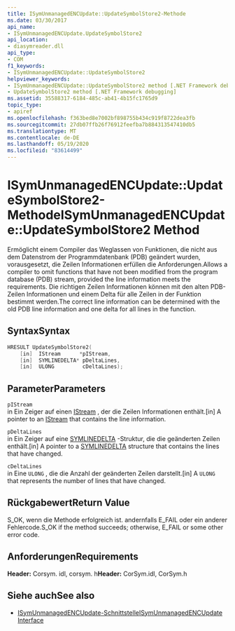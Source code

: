 ```yaml
---
title: ISymUnmanagedENCUpdate::UpdateSymbolStore2-Methode
ms.date: 03/30/2017
api_name:
- ISymUnmanagedENCUpdate.UpdateSymbolStore2
api_location:
- diasymreader.dll
api_type:
- COM
f1_keywords:
- ISymUnmanagedENCUpdate::UpdateSymbolStore2
helpviewer_keywords:
- ISymUnmanagedENCUpdate::UpdateSymbolStore2 method [.NET Framework debugging]
- UpdateSymbolStore2 method [.NET Framework debugging]
ms.assetid: 35588317-6184-485c-ab41-4b15fc1765d9
topic_type:
- apiref
ms.openlocfilehash: f363bed8e7002bf898755b434c919f8722dea3fb
ms.sourcegitcommit: 27db07ffb26f76912feefba7b884313547410db5
ms.translationtype: MT
ms.contentlocale: de-DE
ms.lasthandoff: 05/19/2020
ms.locfileid: "83614499"
---
```

# <a name="isymunmanagedencupdateupdatesymbolstore2-method"></a><span data-ttu-id="1f9da-102">ISymUnmanagedENCUpdate::UpdateSymbolStore2-Methode</span><span class="sxs-lookup"><span data-stu-id="1f9da-102">ISymUnmanagedENCUpdate::UpdateSymbolStore2 Method</span></span>
<span data-ttu-id="1f9da-103">Ermöglicht einem Compiler das Weglassen von Funktionen, die nicht aus dem Datenstrom der Programmdatenbank (PDB) geändert wurden, vorausgesetzt, die Zeilen Informationen erfüllen die Anforderungen.</span><span class="sxs-lookup"><span data-stu-id="1f9da-103">Allows a compiler to omit functions that have not been modified from the program database (PDB) stream, provided the line information meets the requirements.</span></span> <span data-ttu-id="1f9da-104">Die richtigen Zeilen Informationen können mit den alten PDB-Zeilen Informationen und einem Delta für alle Zeilen in der Funktion bestimmt werden.</span><span class="sxs-lookup"><span data-stu-id="1f9da-104">The correct line information can be determined with the old PDB line information and one delta for all lines in the function.</span></span>  
  
## <a name="syntax"></a><span data-ttu-id="1f9da-105">Syntax</span><span class="sxs-lookup"><span data-stu-id="1f9da-105">Syntax</span></span>  
  
```cpp  
HRESULT UpdateSymbolStore2(  
    [in]  IStream      *pIStream,  
    [in]  SYMLINEDELTA* pDeltaLines,  
    [in]  ULONG         cDeltaLines);  
```  
  
## <a name="parameters"></a><span data-ttu-id="1f9da-106">Parameter</span><span class="sxs-lookup"><span data-stu-id="1f9da-106">Parameters</span></span>  
 `pIStream`  
 <span data-ttu-id="1f9da-107">in Ein Zeiger auf einen [IStream](/windows/desktop/api/objidl/nn-objidl-istream) , der die Zeilen Informationen enthält.</span><span class="sxs-lookup"><span data-stu-id="1f9da-107">[in] A pointer to an [IStream](/windows/desktop/api/objidl/nn-objidl-istream) that contains the line information.</span></span>  
  
 `pDeltaLines`  
 <span data-ttu-id="1f9da-108">in Ein Zeiger auf eine [SYMLINEDELTA](symlinedelta-structure.md) -Struktur, die die geänderten Zeilen enthält.</span><span class="sxs-lookup"><span data-stu-id="1f9da-108">[in] A pointer to a [SYMLINEDELTA](symlinedelta-structure.md) structure that contains the lines that have changed.</span></span>  
  
 `cDeltaLines`  
 <span data-ttu-id="1f9da-109">in Eine `ULONG` , die die Anzahl der geänderten Zeilen darstellt.</span><span class="sxs-lookup"><span data-stu-id="1f9da-109">[in] A `ULONG` that represents the number of lines that have changed.</span></span>  
  
## <a name="return-value"></a><span data-ttu-id="1f9da-110">Rückgabewert</span><span class="sxs-lookup"><span data-stu-id="1f9da-110">Return Value</span></span>  
 <span data-ttu-id="1f9da-111">S_OK, wenn die Methode erfolgreich ist. andernfalls E_FAIL oder ein anderer Fehlercode.</span><span class="sxs-lookup"><span data-stu-id="1f9da-111">S_OK if the method succeeds; otherwise, E_FAIL or some other error code.</span></span>  
  
## <a name="requirements"></a><span data-ttu-id="1f9da-112">Anforderungen</span><span class="sxs-lookup"><span data-stu-id="1f9da-112">Requirements</span></span>  
 <span data-ttu-id="1f9da-113">**Header:** Corsym. idl, corsym. h</span><span class="sxs-lookup"><span data-stu-id="1f9da-113">**Header:** CorSym.idl, CorSym.h</span></span>  
  
## <a name="see-also"></a><span data-ttu-id="1f9da-114">Siehe auch</span><span class="sxs-lookup"><span data-stu-id="1f9da-114">See also</span></span>

- [<span data-ttu-id="1f9da-115">ISymUnmanagedENCUpdate-Schnittstelle</span><span class="sxs-lookup"><span data-stu-id="1f9da-115">ISymUnmanagedENCUpdate Interface</span></span>](isymunmanagedencupdate-interface.md)
